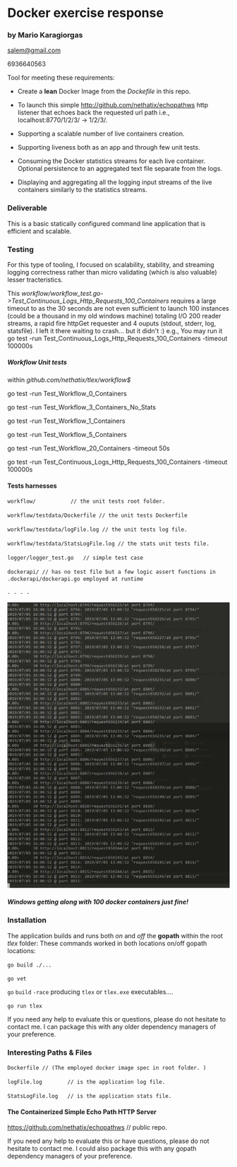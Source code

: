 # Docker exercise response #
### by Mario Karagiorgas ### 
salem@gmail.com

6936640563

Tool for meeting these requirements:

* Create a **lean** Docker Image from the *Dockefile* in this repo.

* To launch this simple http://github.com/nethatix/echopathws http listener that echoes back the requested url path i.e., localhost:8770/1/2/3/ -> 1/2/3/.

* Supporting a scalable number of live containers creation. 

* Supporting liveness both as an app and through few unit tests.

* Consuming the Docker statistics streams for each live container. Optional persistence to an aggregated text file separate from the logs.

* Displaying and aggregating all the logging input streams of the live containers similarly to the statistics streams.

### Deliverable ###

This is a basic statically configured command line application that is efficient and scalable.

### Testing ### 

For this type of tooling, I focused on scalability, stability, and streaming logging correctness rather than micro validating (which is also valuable) lesser tracteristics. 

This *workflow/workflow_test.go->Test_Continuous_Logs_Http_Requests_100_Containers* requires a large timeout to as the 30 seconds are not even sufficient to launch 100 instances (could be a thousand in my old windows machine) totaling I/O 200 reader streams, a rapid fire httpGet requester and 4 ouputs (stdout, stderr, log, statsfile). I left it there waiting to crash... but it didn't :)
e.g., Υου may run it go test -run Test_Continuous_Logs_Http_Requests_100_Containers -timeout 100000s

##### Workflow Unit tests #####

within *github.com/nethatix/tlex/workflow$*

go test -run Test_Workflow_0_Containers

go test -run Test_Workflow_3_Containers_No_Stats

go test -run Test_Workflow_1_Containers

go test -run Test_Workflow_5_Containers

go test -run Test_Workflow_20_Containers -timeout 50s

go test -run Test_Continuous_Logs_Http_Requests_100_Containers -timeout 100000s

#### Tests harnesses ####

    workflow/           // the unit tests root folder.

    workflow/testdata/Dockerfile // the unit tests Dockerfile

    workflow/testdata/logFile.log // the unit tests log file. 

    workflow/testdata/StatsLogFile.log // the stats unit tests file.
    
    logger/logger_test.go   // simple test case
    
    dockerapi/ // has no test file but a few logic assert functions in .dockerapi/dockerapi.go employed at runtime

    - - - -
![Sreaming Flood](dockermgr.gif)
##### Windows getting along with 100 docker containers just fine! #####

### Installation ###

The application builds and runs both *on* and *off* the **gopath** within the root *tlex* folder:
These commands worked in both locations on/off gopath locations:

`go build ./...` 

`go vet`

`go` `build` `-race` producing `tlex` or `tlex.exe` executables....

`go run tlex`

If you need any help to evaluate this or questions, please do not hesitate to contact me. I can package this with any older dependency managers of your preference.

### Interesting Paths & Files ###

    Dockerfile // (The employed docker image spec in root folder. )

    logFile.log        // is the application log file.

    StatsLogFile.log   // is the application stats file.

#### The Containerized Simple Echo Path HTTP Server ####

https://github.com/nethatix/echopathws // public repo.

If you need any help to evaluate this or have questions, please do not hesitate to contact me. I could also package this with any gopath dependency managers of your preference.